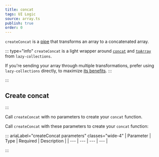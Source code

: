 ```yaml
---
title: concat
tags: UI Logic
source: array.ts
publish: true
order: 0
---
```


`createConcat` is a [pipe](/docs/logic/pipes-overview) that transforms an array to a concatenated array.

::: type="info"
`createConcat` is a light wrapper around [`concat`](https://github.com/RobinMalfait/lazy-collections#concat) and [`toArray`](https://github.com/RobinMalfait/lazy-collections#toarray) from `lazy-collections`.

If you're sending your array through multiple transformations, prefer using `lazy-collections` directly, to maximize [its benefits](https://alexvipond.dev/blog/im-obsessed-with-lazy-collections).
:::


:::
## Create concat
:::

Call `createConcat` with no parameters to create your `concat` function.

Call `createConcat` with these parameters to create your `concat` function:

::: ariaLabel="createConcat parameters" classes="wide-4"
| Parameter | Type | Required | Description |
| --- | --- | --- | --- |

:::


